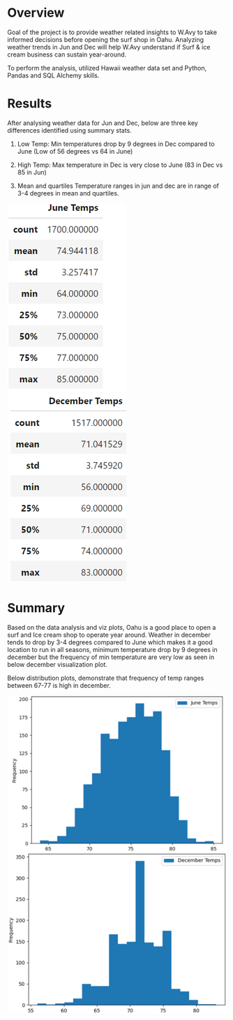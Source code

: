 # Overview

  Goal of the project is to provide weather related insights to W.Avy to take informed decisions before opening the surf shop in Oahu.
  Analyzing weather trends in Jun and Dec will help W.Avy understand if Surf & ice cream business can sustain year-around. 
  
  To perform the analysis, utilized Hawaii weather data set and Python, Pandas and SQL Alchemy skills. 

# Results

 After analysing weather data for Jun and Dec, below are three key differences identified using summary stats.

1. Low Temp:
       Min temperatures drop by 9 degrees in Dec compared to June (Low of 56 degrees vs 64 in June)

2. High Temp:
      Max temperature in Dec is very close to June (83 in Dec vs 85 in Jun)

3. Mean and quartiles
       Temperature ranges in jun and dec are in range of 3-4 degrees in mean and quartiles.

![](https://github.com/SuniAnalytics/surfs_up/blob/main/Resources/ScreenShot1_June%20Temp.png) ![](https://github.com/SuniAnalytics/surfs_up/blob/main/Resources/ScreenShot2_Dec%20Temp.png)

# Summary

  Based on the data analysis and viz plots, Oahu is a good place to open a surf and Ice cream shop to operate year around.
  Weather in december tends to drop by 3-4 degrees compared to June which makes it a good location to run in all seasons, minimum temperature drop by 9 degrees in december but the frequency of min temperature are very low as seen in below december visualization plot.
  
   Below distribution plots, demonstrate that frequency of temp ranges between 67-77 is high in december. 
  
![](https://github.com/SuniAnalytics/surfs_up/blob/main/Resources/June%20Temp%20Stats.png) ![](https://github.com/SuniAnalytics/surfs_up/blob/main/Resources/Dec%20Temp%20Stats.png)
